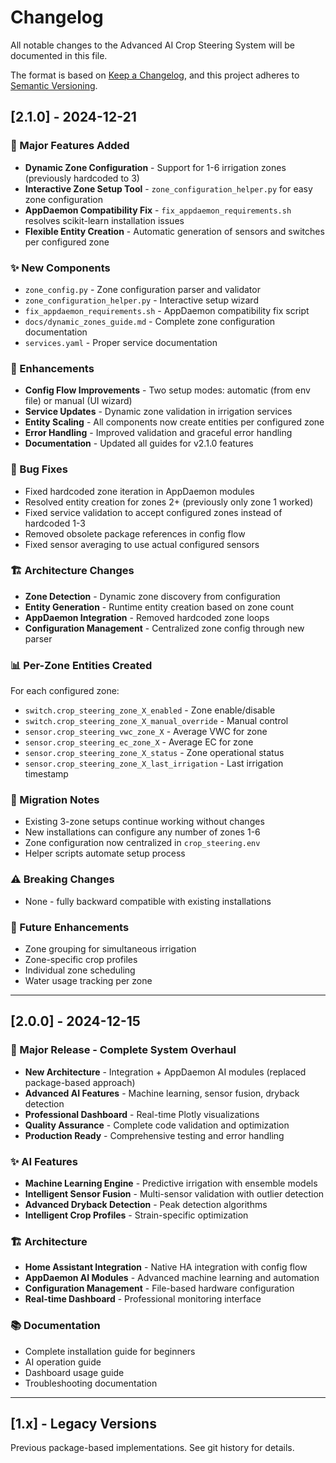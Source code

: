 # Changelog

All notable changes to the Advanced AI Crop Steering System will be documented in this file.

The format is based on [Keep a Changelog](https://keepachangelog.com/en/1.0.0/),
and this project adheres to [Semantic Versioning](https://semver.org/spec/v2.0.0.html).

## [2.1.0] - 2024-12-21

### 🚀 Major Features Added
- **Dynamic Zone Configuration** - Support for 1-6 irrigation zones (previously hardcoded to 3)
- **Interactive Zone Setup Tool** - `zone_configuration_helper.py` for easy zone configuration
- **AppDaemon Compatibility Fix** - `fix_appdaemon_requirements.sh` resolves scikit-learn installation issues
- **Flexible Entity Creation** - Automatic generation of sensors and switches per configured zone

### ✨ New Components
- `zone_config.py` - Zone configuration parser and validator
- `zone_configuration_helper.py` - Interactive setup wizard
- `fix_appdaemon_requirements.sh` - AppDaemon compatibility fix script
- `docs/dynamic_zones_guide.md` - Complete zone configuration documentation
- `services.yaml` - Proper service documentation

### 🔧 Enhancements
- **Config Flow Improvements** - Two setup modes: automatic (from env file) or manual (UI wizard)
- **Service Updates** - Dynamic zone validation in irrigation services
- **Entity Scaling** - All components now create entities per configured zone
- **Error Handling** - Improved validation and graceful error handling
- **Documentation** - Updated all guides for v2.1.0 features

### 🐛 Bug Fixes
- Fixed hardcoded zone iteration in AppDaemon modules
- Resolved entity creation for zones 2+ (previously only zone 1 worked)
- Fixed service validation to accept configured zones instead of hardcoded 1-3
- Removed obsolete package references in config flow
- Fixed sensor averaging to use actual configured sensors

### 🏗️ Architecture Changes
- **Zone Detection** - Dynamic zone discovery from configuration
- **Entity Generation** - Runtime entity creation based on zone count
- **AppDaemon Integration** - Removed hardcoded zone loops
- **Configuration Management** - Centralized zone config through new parser

### 📊 Per-Zone Entities Created
For each configured zone:
- `switch.crop_steering_zone_X_enabled` - Zone enable/disable
- `switch.crop_steering_zone_X_manual_override` - Manual control
- `sensor.crop_steering_vwc_zone_X` - Average VWC for zone
- `sensor.crop_steering_ec_zone_X` - Average EC for zone  
- `sensor.crop_steering_zone_X_status` - Zone operational status
- `sensor.crop_steering_zone_X_last_irrigation` - Last irrigation timestamp

### 🔄 Migration Notes
- Existing 3-zone setups continue working without changes
- New installations can configure any number of zones 1-6
- Zone configuration now centralized in `crop_steering.env`
- Helper scripts automate setup process

### ⚠️ Breaking Changes
- None - fully backward compatible with existing installations

### 🔮 Future Enhancements
- Zone grouping for simultaneous irrigation
- Zone-specific crop profiles
- Individual zone scheduling
- Water usage tracking per zone

---

## [2.0.0] - 2024-12-15

### 🚀 Major Release - Complete System Overhaul
- **New Architecture** - Integration + AppDaemon AI modules (replaced package-based approach)
- **Advanced AI Features** - Machine learning, sensor fusion, dryback detection
- **Professional Dashboard** - Real-time Plotly visualizations
- **Quality Assurance** - Complete code validation and optimization
- **Production Ready** - Comprehensive testing and error handling

### ✨ AI Features
- **Machine Learning Engine** - Predictive irrigation with ensemble models
- **Intelligent Sensor Fusion** - Multi-sensor validation with outlier detection
- **Advanced Dryback Detection** - Peak detection algorithms
- **Intelligent Crop Profiles** - Strain-specific optimization

### 🏗️ Architecture
- **Home Assistant Integration** - Native HA integration with config flow
- **AppDaemon AI Modules** - Advanced machine learning and automation
- **Configuration Management** - File-based hardware configuration
- **Real-time Dashboard** - Professional monitoring interface

### 📚 Documentation
- Complete installation guide for beginners
- AI operation guide
- Dashboard usage guide  
- Troubleshooting documentation

---

## [1.x] - Legacy Versions
Previous package-based implementations. See git history for details.